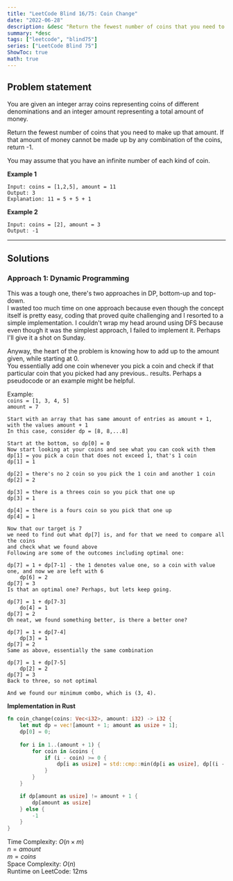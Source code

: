 ```yaml
---
title: "LeetCode Blind 16/75: Coin Change"
date: "2022-06-28"
description: &desc "Return the fewest number of coins that you need to make up that amount. If that amount of money cannot be made up by any combination of the coins, return -1."
summary: *desc
tags: ["leetcode", "blind75"]
series: ["LeetCode Blind 75"]
ShowToc: true
math: true
---
```


## Problem statement

You are given an integer array coins representing coins of different denominations and an integer amount representing a total amount of money.

Return the fewest number of coins that you need to make up that amount. If that amount of money cannot be made up by any combination of the coins, return -1.

You may assume that you have an infinite number of each kind of coin.

**Example 1**

```
Input: coins = [1,2,5], amount = 11
Output: 3
Explanation: 11 = 5 + 5 + 1
```

**Example 2**

```
Input: coins = [2], amount = 3
Output: -1
```

---

## Solutions

### Approach 1: Dynamic Programming

This was a tough one, there's two approaches in DP, bottom-up and top-down.  
I wasted too much time on one approach because even though the concept itself
is pretty easy, coding that proved quite challenging and I resorted to a simple
implementation. I couldn't wrap my head around using DFS because even though
it was the simplest approach, I failed to implement it. Perhaps I'll give it a shot
on Sunday.

Anyway, the heart of the problem is knowing how to add up to the amount given, while
starting at 0.  
You essentially add one coin whenever you pick a coin and check if that particular coin
that you picked had any previous.. results. Perhaps a pseudocode or an example might be helpful.

Example:  
`coins = [1, 3, 4, 5]`  
`amount = 7`  

```text
Start with an array that has same amount of entries as amount + 1, with the values amount + 1
In this case, consider dp = [8, 8,...8]

Start at the bottom, so dp[0] = 0
Now start looking at your coins and see what you can cook with them
dp[1] = you pick a coin that does not exceed 1, that's 1 coin
dp[1] = 1 

dp[2] = there's no 2 coin so you pick the 1 coin and another 1 coin
dp[2] = 2

dp[3] = there is a threes coin so you pick that one up
dp[3] = 1

dp[4] = there is a fours coin so you pick that one up
dp[4] = 1

Now that our target is 7
we need to find out what dp[7] is, and for that we need to compare all the coins
and check what we found above
Following are some of the outcomes including optimal one:

dp[7] = 1 + dp[7-1] - the 1 denotes value one, so a coin with value one, and now we are left with 6
    dp[6] = 2
dp[7] = 3
Is that an optimal one? Perhaps, but lets keep going.

dp[7] = 1 + dp[7-3]
    do[4] = 1
dp[7] = 2
Oh neat, we found something better, is there a better one?

dp[7] = 1 + dp[7-4]
    dp[3] = 1
dp[7] = 2
Same as above, essentially the same combination 

dp[7] = 1 + dp[7-5]
    dp[2] = 2
dp[7] = 3
Back to three, so not optimal

And we found our minimum combo, which is (3, 4).
```

**Implementation in Rust**

```rs
fn coin_change(coins: Vec<i32>, amount: i32) -> i32 {
    let mut dp = vec![amount + 1; amount as usize + 1];
    dp[0] = 0;
    
    for i in 1..(amount + 1) {
        for coin in &coins {
            if (i - coin) >= 0 {
                dp[i as usize] = std::cmp::min(dp[i as usize], dp[(i - coin) as usize] + 1);
            }
        }
    }

    if dp[amount as usize] != amount + 1 {
        dp[amount as usize]
    } else {
        -1
    }
}
```

Time Complexity: $O(n\times{m})$  
$n = amount$  
$m = coins$  
Space Complexity: $O(n)$  
Runtime on LeetCode: $12$ms
